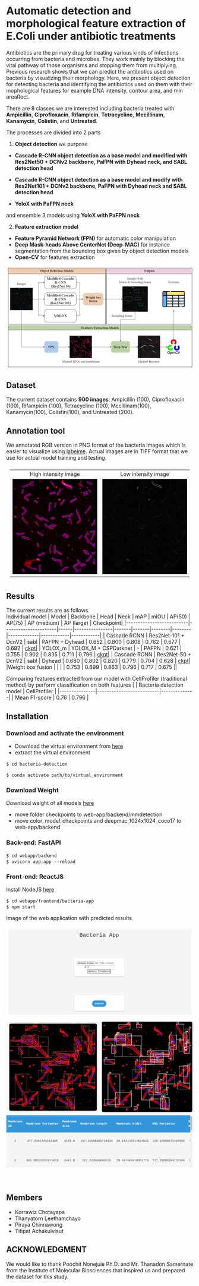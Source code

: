 # Automatic detection and morphological feature extraction of E.Coli under antibiotic treatments

Antibiotics are the primary drug for treating various kinds of infections occurring from bacteria and microbes.
They work mainly by blocking the vital pathway of those organisms and stopping them from multiplying. Previous
research shows that we can predict the antibiotics used on bacteria by visualizing their morphology. Here,
we present object detection for detecting bacteria and identifying the antibiotics used on them with their mophological features for example DNA intensity, contour area, and min areaRect.

There are 8 classes we are interested including bacteria treated with **Ampicillin**, **Ciprofloxacin**, **Rifampicin**,
**Tetracycline**, **Mecillinam**, **Kanamycin**, **Colistin**, and **Untreated**.

The processes are divided into 2 parts
1. **Object detection**
we purpose 
* **Cascade R-CNN object detection as a base model and modified with Res2Net50 + DCNv2 backbone, PaFPN with Dyhead neck, and SABL detection head**

* **Cascade R-CNN object detection as a base model and modify with Res2Net101 + DCNv2 backbone, PaFPN with Dyhead neck and SABL detection head**

* **YoloX with PaFPN neck**

and ensemble 3 models using **YoloX with PaFPN neck**

2. **Feature extraction model**
* **Feature Pyramid Network (FPN)** for automatic color manipulation
* **Deep Mask-heads Above CenterNet (Deep-MAC)** for instance segmentation from the bounding box given by object detection models
* **Open-CV** for features extraction 

<img src="./Bacteria images/readme_image/diagram.jpg"/>

## Dataset

The current dataset contains **900 images**: Ampicillin (100), Ciprofloxacin (100), Rifampicin (100), Tetracycline (100), Mecillinam(100), Kanamycin(100), Colistin(100), 
and Untreated (200).

## Annotation tool

We annotated RGB version in PNG format of the bacteria images which is easier to visualize using [labelme](https://github.com/wkentaro/labelme).
Actual images are in TIFF format that we use for actual model training and testing.


<table style="padding:10px">
  <tr>
    <td style="text-align:center"> High intensity image </td>
    <td style="text-align:center"> Low intensity image </td>
  <tr>
    <td> 
         <img src="./Bacteria images/readme_image/high_intensity_untreat.png"  alt="1" width = 256px height = 256px >
    </td>
      
  <td>
         <img src="./Bacteria images/readme_image/low_intensity_untreat.png"  alt="1" width = 256px height = 256px >
  </td>
    
   <!--<td><img src="./Scshot/trip_end.png" align="right" alt="4" width =  279px height = 496px></td>-->
  </tr>
</table>

## Results

The current results are as follows.\
Individual model
| Model                    | Backbone             | Head | Neck           | mAP   | mIOU  | AP(50) | AP(75) | AP (medium) | AP (large) | Checkpoint|
|--------------------------|----------------------|------|----------------|-------|-------|--------|--------|-------------|------------|------------|
| Cascade RCNN             | Res2Net-101 + DcnV2  | sabl | PAFPN + Dyhead | 0.652 | 0.800 | 0.808  | 0.762  | 0.677       | 0.692      | [ckpt](https://drive.google.com/file/d/1gw203zflhT_YrlB67rCT4O7hIh1N6njo/view?usp=sharing)|
| YOLOX_m                  | YOLOX_M + CSPDarknet | -    | PAFPN          | 0.621 | 0.755 | 0.902  | 0.835  | 0.711       | 0.796      | [ckpt](https://drive.google.com/file/d/1gw203zflhT_YrlB67rCT4O7hIh1N6njo/view?usp=sharing)|
| Cascade RCNN             | Res2Net-50 + DcnV2   | sabl | Dyhead         | 0.680 | 0.802 | 0.820  | 0.779  | 0.704       | 0.628      | [ckpt](https://drive.google.com/file/d/1gw203zflhT_YrlB67rCT4O7hIh1N6njo/view?usp=sharing)|
|Weight box fusion |    |  |  | 0.753 | 0.699 | 0.863   | 0.796  | 0.717       | 0.675      ||

Comparing features extracted from our model with CellProfiler (traditional method) by perform classification on both features
|               | Bacteria detection model | CellProfiler |
|---------------|--------------------------|--------------|
| Mean F1-score | 0.76                     | 0.796        |


## Installation 

### Download and activate the environment
- Download the virtual environment from [here]()
- extract the virtual environment

```
$ cd bacteria-detection
```
```
$ conda activate path/to/virtual_environment
```

### Download Weight
Download weight of all models [here](https://drive.google.com/drive/folders/1S8LEIkAcTxg5MJtzbsWkIeIt-Ayp5Mzz?usp=sharing)
 - move folder checkpoints to web-app/backend/mmdetection
 - move color_model_checkpoints and deepmac_1024x1024_coco17 to web-app/backend

### Back-end: FastAPI
```
$ cd webapp/backend
$ uvicorn app:app --reload
```

### Front-end: ReactJS
Install NodeJS [here](https://nodejs.org/en)
```
$ cd webapp/frontend/bacteria-app
$ npm start
```
Image of the web application with predicted results
<table style="padding:10px">
  <tr>
<img src="./Bacteria images/readme_image/webapp.png"/>
  <tr>
<img src="./Bacteria images/readme_image/webapp_table.png"/>
</table>

## Members

- Korrawiz Chotayapa
- Thanyatorn Leethamchayo
- Piraya Chinnawong
- Titipat Achakulvisut

## ACKNOWLEDGMENT
We would like to thank Poochit Nonejuie Ph.D. and Mr. Thanadon Samernate from the Institute of Molecular Biosciences that inspired us and prepared the dataset for this study.
